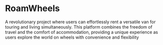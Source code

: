# RoamWheels
A revolutionary project where users can effortlessly rent a versatile van for touring and living simultaneously. This platform combines the freedom of travel and the comfort of accommodation, providing a unique experience as users explore the world on wheels with convenience and flexibility
